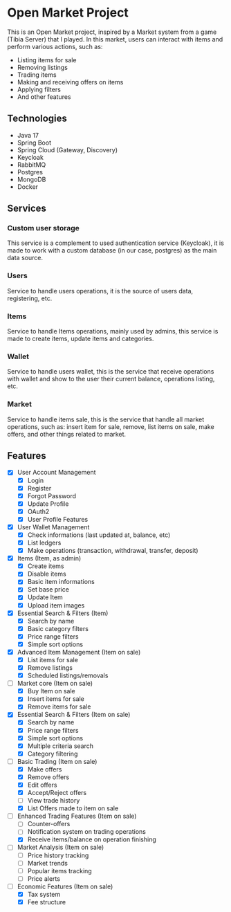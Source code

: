 # Open Market Project

This is an Open Market project, inspired by a Market system from a game (Tibia Server) that I played.
In this market, users can interact with items and perform various actions, such as:

- Listing items for sale
- Removing listings
- Trading items
- Making and receiving offers on items
- Applying filters
- And other features

## Technologies

- Java 17
- Spring Boot
- Spring Cloud (Gateway, Discovery)
- Keycloak
- RabbitMQ
- Postgres
- MongoDB
- Docker

## Services

### Custom user storage

This service is a complement to used authentication service (Keycloak), it is made to work with a custom database (in
our case, postgres) as the main data source.

### Users

Service to handle users operations, it is the source of users data, registering, etc.

### Items

Service to handle Items operations, mainly used by admins, this service is made to create items, update items and
categories.

### Wallet

Service to handle users wallet, this is the service that receive operations with wallet and show to the user their
current balance, operations listing, etc.

### Market

Service to handle items sale, this is the service that handle all market operations, such as: insert item for sale,
remove, list items on sale, make offers, and other things related to market.

## Features

- [x] User Account Management
    - [x] Login
    - [x] Register
    - [x] Forgot Password
    - [x] Update Profile
    - [x] OAuth2
    - [x] User Profile Features

- [x] User Wallet Management
    - [x] Check informations (last updated at, balance, etc)
    - [x] List ledgers
    - [x] Make operations (transaction, withdrawal, transfer, deposit)

- [x] Items (Item, as admin)
    - [x] Create items
    - [x] Disable items
    - [x] Basic item informations
    - [x] Set base price
    - [x] Update Item
    - [x] Upload item images

- [x] Essential Search & Filters (Item)
    - [x] Search by name
    - [x] Basic category filters
    - [x] Price range filters
    - [x] Simple sort options

- [x] Advanced Item Management (Item on sale)
    - [x] List items for sale
    - [x] Remove listings
    - [x] Scheduled listings/removals

- [ ] Market core (Item on sale)
    - [x] Buy Item on sale
    - [x] Insert items for sale
    - [x] Remove items for sale

- [x] Essential Search & Filters (Item on sale)
    - [x] Search by name
    - [x] Price range filters
    - [x] Simple sort options
    - [x] Multiple criteria search
    - [x] Category filtering

- [ ] Basic Trading (Item on sale)
    - [x] Make offers
    - [x] Remove offers
    - [x] Edit offers
    - [x] Accept/Reject offers
    - [ ] View trade history
    - [x] List Offers made to item on sale

- [ ] Enhanced Trading Features (Item on sale)
    - [ ] Counter-offers
    - [ ] Notification system on trading operations
    - [x] Receive items/balance on operation finishing

- [ ] Market Analysis (Item on sale)
    - [ ] Price history tracking
    - [ ] Market trends
    - [ ] Popular items tracking
    - [ ] Price alerts

- [ ] Economic Features (Item on sale)
    - [x] Tax system
    - [x] Fee structure